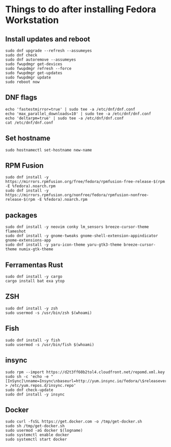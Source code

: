 # Things to do after installing Fedora Workstation

## Install updates and reboot
```properties
sudo dnf upgrade --refresh --assumeyes
sudo dnf check
sudo dnf autoremove --assumeyes
sudo fwupdmgr get-devices
sudo fwupdmgr refresh --force
sudo fwupdmgr get-updates
sudo fwupdmgr update
sudo reboot now
```

## DNF flags
```properties
echo 'fastestmirror=true' | sudo tee -a /etc/dnf/dnf.conf
echo 'max_parallel_downloads=10' | sudo tee -a /etc/dnf/dnf.conf
echo 'deltarpm=true' | sudo tee -a /etc/dnf/dnf.conf
cat /etc/dnf/dnf.conf
```

## Set hostname
```properties
sudo hostnamectl set-hostname new-name
```

## RPM Fusion
```properties
sudo dnf install -y https://mirrors.rpmfusion.org/free/fedora/rpmfusion-free-release-$(rpm -E %fedora).noarch.rpm
sudo dnf install -y https://mirrors.rpmfusion.org/nonfree/fedora/rpmfusion-nonfree-release-$(rpm -E %fedora).noarch.rpm
```

## packages
```properties
sudo dnf install -y neovim conky lm_sensors breeze-cursor-theme flameshot
sudo dnf install -y gnome-tweaks gnome-shell-extension-appindicator gnome-extensions-app
sudo dnf install -y yaru-icon-theme yaru-gtk3-theme breeze-cursor-theme numix-gtk-theme
```

## Ferramentas Rust
```properties
sudo dnf install -y cargo
cargo install bat exa ytop
```

## ZSH
```properties
sudo dnf install -y zsh
sudo usermod -s /usr/bin/zsh $(whoami)
```

## Fish
```properties
sudo dnf install -y fish
sudo usermod -s /usr/bin/fish $(whoami)
```

## insync
```properties
sudo rpm --import https://d2t3ff60b2tol4.cloudfront.net/repomd.xml.key
sudo sh -c 'echo -e "[InSync]\nname=Insync\nbaseurl=http://yum.insync.io/fedora/\$releasever/\ngpgcheck=1\ngpgkey=https://d2t3ff60b2tol4.cloudfront.net/repomd.xml.key\nenabled=1\nmetadata_expire=120m" > /etc/yum.repos.d/insync.repo'
sudo dnf check-update
sudo dnf install -y insync
```

## Docker
```properties
sudo curl -fsSL https://get.docker.com -o /tmp/get-docker.sh
sudo sh /tmp/get-docker.sh
sudo usermod -aG docker $(logname)
sudo systemctl enable docker
sudo systemctl start docker
```
